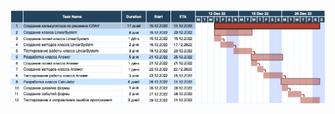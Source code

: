 ![Диаграмма Гранта](https://github.com/Pivosaurus-Co/Application-for-solving-system-of-linear-equations/blob/9603ac1ff17bc6b2a4bd3ed6e5355baddbe72675/Diagrama_ganta.drawio.png)
